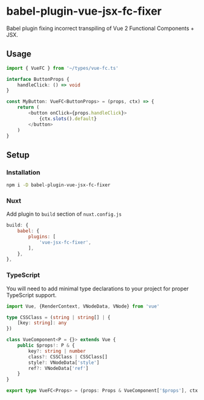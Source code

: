 # babel-plugin-vue-jsx-fc-fixer
Babel plugin fixing incorrect transpiling of Vue 2 Functional Components + JSX.

## Usage
```typescript jsx
import { VueFC } from '~/types/vue-fc.ts'

interface ButtonProps {
    handleClick: () => void
}

const MyButton: VueFC<ButtonProps> = (props, ctx) => {
	return (
		<button onClick={props.handleClick}>
			{ctx.slots().default}
		</button>
	)
}
```

## Setup

### Installation

```bash
npm i -D babel-plugin-vue-jsx-fc-fixer
```

### Nuxt
Add plugin to `build` section of `nuxt.config.js`

```js
build: {
    babel: {
        plugins: [
            'vue-jsx-fc-fixer',
        ],
    },
},
```

### TypeScript
You will need to add minimal type declarations to your project for proper TypeScript support.

```typescript
import Vue, {RenderContext, VNodeData, VNode} from 'vue'

type CSSClass = (string | string[] | {
    [key: string]: any
})

class VueComponent<P = {}> extends Vue {
    public $props!: P & {
        key?: string | number
        class?: CSSClass | CSSClass[]
        style?: VNodeData['style']
        ref?: VNodeData['ref']
    }
}

export type VueFC<Props> = (props: Props & VueComponent['$props'], ctx: RenderContext) => VNode

```
